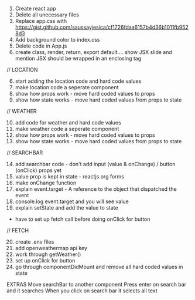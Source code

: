 1.  Create react app
2.  Delete all unecessary files
3.  Replace app.css with https://gist.github.com/saussayjesica/cf1726fdaa6157b4d36b1011fb9528d3
4.  Add background color to index.css
5.  Delete code in App.js
6.  create class, render, return, export default.... show JSX slide and mention JSX should be wrapped in an enclosing tag

// LOCATION

6.  start adding the location code and hard code values
7.  make location code a seperate component
8.  show how props work - move hard coded values to props
9.  show how state works - move hard coded values from props to state

// WEATHER

10. add code for weather and hard code values
11. make weather code a seperate component
12. show how props work - move hard coded values to props
13. show how state works - move hard coded values from props to state

// SEARCHBAR

14. add searchbar code - don't add input (value & onChange) / button (onClick) props yet
15. value prop is kept in state - reactjs.org forms
16. make onChange function
17. explain event.target - A reference to the object that dispatched the event
18. console.log event.target and you will see value
19. explain setState and add the value to state

* have to set up fetch call before doing onClick for button

// FETCH

20. create .env files
21. add openweathermap api key
22. work through getWeather()
23. set up onClick for button
24. go through componentDidMount and remove all hard coded values in state

EXTRAS
Move searchBar to another component
Press enter on search bar and it searches
When you click on search bar it selects all text
